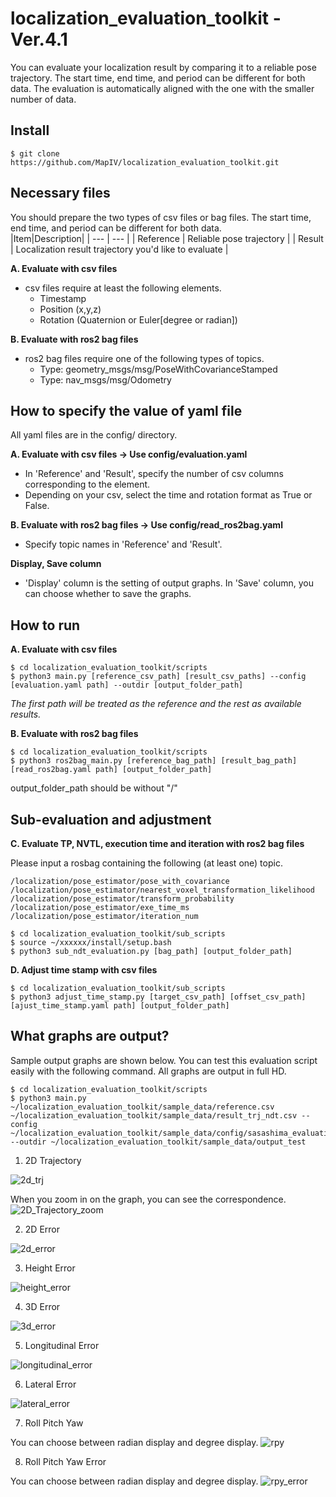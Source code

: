 # localization_evaluation_toolkit -Ver.4.1
You can evaluate your localization result by comparing it to a reliable pose trajectory. The start time, end time, and period can be different for both data. The evaluation is automatically aligned with the one with the smaller number of data.

## Install
```
$ git clone https://github.com/MapIV/localization_evaluation_toolkit.git
```

## Necessary files
You should prepare the two types of csv files or bag files. The start time, end time, and period can be different for both data.  
|Item|Description|
|  ---  |  ---  |
| Reference | Reliable pose trajectory |
| Result | Localization result trajectory you'd like to evaluate |

**A. Evaluate with csv files**  
- csv files require at least the following elements.
    - Timestamp
    - Position (x,y,z)
    - Rotation (Quaternion or Euler[degree or radian])

**B. Evaluate with ros2 bag files**  
- ros2 bag files require one of the following types of topics.
    - Type: geometry_msgs/msg/PoseWithCovarianceStamped
    - Type: nav_msgs/msg/Odometry

## How to specify the value of yaml file
All yaml files are in the config/ directory.

**A. Evaluate with csv files → Use config/evaluation.yaml**  
- In 'Reference' and 'Result', specify the number of csv columns corresponding to the element. 
- Depending on your csv, select the time and rotation format as True or False.

**B. Evaluate with ros2 bag files → Use config/read_ros2bag.yaml**  
- Specify topic names in 'Reference' and 'Result'.

**Display, Save column**  
- 'Display' column is the setting of output graphs. In 'Save' column, you can choose whether to save the graphs.

## How to run
**A. Evaluate with csv files**
```
$ cd localization_evaluation_toolkit/scripts
$ python3 main.py [reference_csv_path] [result_csv_paths] --config [evaluation.yaml path] --outdir [output_folder_path]
```

*The first path will be treated as the reference and the rest as available results.*

**B. Evaluate with ros2 bag files**
```
$ cd localization_evaluation_toolkit/scripts
$ python3 ros2bag_main.py [reference_bag_path] [result_bag_path] [read_ros2bag.yaml path] [output_folder_path]
```

output_folder_path should be without "/"

## Sub-evaluation and adjustment
**C. Evaluate TP, NVTL, execution time and iteration with ros2 bag files**

Please input a rosbag containing the following (at least one) topic.
```
/localization/pose_estimator/pose_with_covariance
/localization/pose_estimator/nearest_voxel_transformation_likelihood
/localization/pose_estimator/transform_probability
/localization/pose_estimator/exe_time_ms
/localization/pose_estimator/iteration_num
```

```
$ cd localization_evaluation_toolkit/sub_scripts
$ source ~/xxxxxx/install/setup.bash
$ python3 sub_ndt_evaluation.py [bag_path] [output_folder_path]
```

**D. Adjust time stamp with csv files**
```
$ cd localization_evaluation_toolkit/sub_scripts
$ python3 adjust_time_stamp.py [target_csv_path] [offset_csv_path] [ajust_time_stamp.yaml path] [output_folder_path]
```

## What graphs are output?
Sample output graphs are shown below. You can test this evaluation script easily with the following command. All graphs are output in full HD.
```
$ cd localization_evaluation_toolkit/scripts
$ python3 main.py ~/localization_evaluation_toolkit/sample_data/reference.csv ~/localization_evaluation_toolkit/sample_data/result_trj_ndt.csv --config ~/localization_evaluation_toolkit/sample_data/config/sasashima_evaluation.yaml --outdir ~/localization_evaluation_toolkit/sample_data/output_test
```

1. 2D Trajectory

![2d_trj](https://user-images.githubusercontent.com/81670028/177121453-eb6c2c35-15f8-4769-a3ee-f80fc91526ec.png)

When you zoom in on the graph, you can see the correspondence.
![2D_Trajectory_zoom](https://user-images.githubusercontent.com/81670028/177121881-c157dbf5-6829-471a-b923-352ac31c14e2.png)

2. 2D Error

![2d_error](https://user-images.githubusercontent.com/81670028/177121927-f8519619-e300-46bb-adf3-62741519a2fb.png)

3. Height Error

![height_error](https://user-images.githubusercontent.com/81670028/177121971-71db77a4-cf89-4550-a563-8739f893a6a7.png)

4. 3D Error

![3d_error](https://user-images.githubusercontent.com/81670028/177122017-a0e06e5c-3fa6-41f1-a6a0-cf06debd4074.png)

5. Longitudinal Error

![longitudinal_error](https://user-images.githubusercontent.com/81670028/177122086-28a5d4db-3bd2-4d19-9a9c-167e9974daf8.png)

6. Lateral Error

![lateral_error](https://user-images.githubusercontent.com/81670028/177122142-a5ec259d-d1eb-4c02-b11a-08ffdecb6ae0.png)

7. Roll Pitch Yaw

You can choose between radian display and degree display.
![rpy](https://user-images.githubusercontent.com/81670028/177122197-a3686219-a840-4844-bdc3-6661f8d3c55f.png)

8. Roll Pitch Yaw Error

You can choose between radian display and degree display.
![rpy_error](https://user-images.githubusercontent.com/81670028/177122246-c4c30803-9e25-45d0-aa16-d7d87d5091f2.png)
